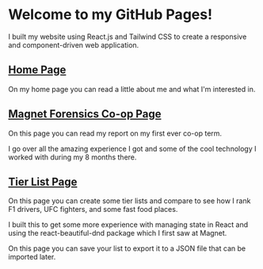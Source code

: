 # Welcome to my GitHub Pages!

I built my website using React.js and Tailwind CSS to create a responsive and component-driven web application.

## [Home Page](https://m-mcardle.github.io/#/)

On my home page you can read a little about me and what I'm interested in.

## [Magnet Forensics Co-op Page](https://m-mcardle.github.io/#/MagnetPage/)

On this page you can read my report on my first ever co-op term. 

I go over all the amazing experience I got and some of the cool technology I worked with during my 8 months there.

## [Tier List Page](https://m-mcardle.github.io/#/TierLists/F1)

On this page you can create some tier lists and compare to see how I rank F1 drivers, UFC fighters, and some fast food places. 

I built this to get some more experience with managing state in React and using the react-beautiful-dnd package which I first saw at Magnet. 

On this page you can save your list to export it to a JSON file that can be imported later.